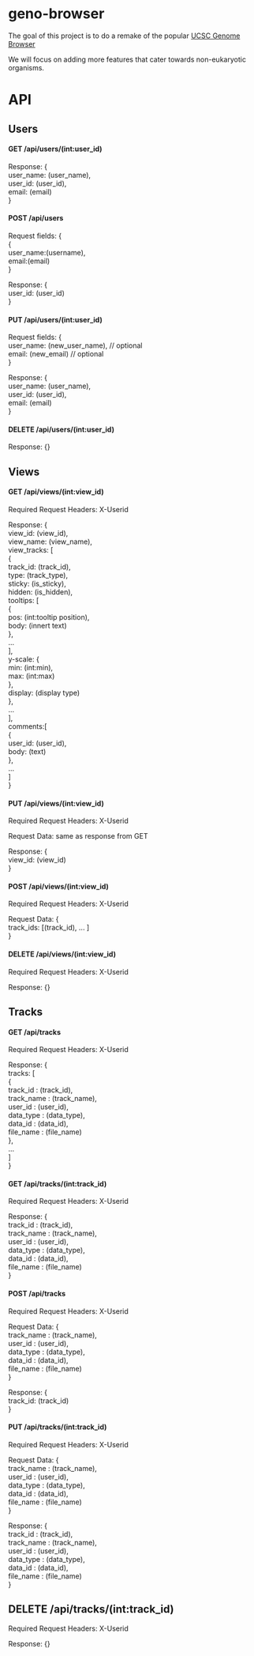 # geno-browser

The goal of this project is to do a remake of the popular [UCSC Genome Browser](http://genome.ucsc.edu/)

We will focus on adding more features that cater towards non-eukaryotic organisms.

# API
## Users
#### GET /api/users/(int:user_id)

Response: {  
    user_name: (user_name),  
    user_id: (user_id),  
    email: (email)  
}  

#### POST /api/users

Request fields: {  
    {  
        user_name:(username),  
        email:(email)  
    }  
  
Response: {  
    user_id: (user_id)  
}  

#### PUT /api/users/(int:user_id)

Request fields: {  
    user_name: (new_user_name), // optional  
    email: (new_email)          // optional  
}  
  
Response: {  
    user_name: (user_name),  
    user_id: (user_id),  
    email: (email)  
}  

#### DELETE /api/users/(int:user_id)

Response: {}  

## Views
#### GET /api/views/(int:view_id)

Required Request Headers: X-Userid

Response: {  
    view_id: (view_id),  
    view_name: (view_name),  
    view_tracks: [  
        {  
            track_id: (track_id),  
            type:     (track_type),  
            sticky:   (is_sticky),  
            hidden:   (is_hidden),  
            tooltips: [  
                {  
                    pos: (int:tooltip position),  
                    body: (innert text)  
                },  
                ...  
            ],  
            y-scale: {  
                min: (int:min),  
                max: (int:max)  
            },  
            display: (display type)  
        },  
        ...  
    ],  
    comments:[  
        {  
            user_id: (user_id),  
            body:    (text)  
        },  
        ...  
    ]  
}  
  
#### PUT /api/views/(int:view_id)  

Required Request Headers: X-Userid

Request Data: same as response from GET

Response: {  
    view_id: (view_id)  
}  
  
#### POST /api/views/(int:view_id)

Required Request Headers: X-Userid

Request Data: {  
    track_ids: [(track_id), ... ]  
}  

#### DELETE /api/views/(int:view_id)

Required Request Headers: X-Userid

Response: {}  

## Tracks
#### GET /api/tracks

Required Request Headers: X-Userid

Response: {  
    tracks: [  
        {  
            track_id   : (track_id),  
            track_name : (track_name),  
            user_id    : (user_id),  
            data_type  : (data_type),  
            data_id    : (data_id),  
            file_name  : (file_name)  
        },  
        ...  
    ]  
}  

#### GET /api/tracks/(int:track_id)

Required Request Headers: X-Userid

Response: {  
    track_id   : (track_id),  
    track_name : (track_name),  
    user_id    : (user_id),  
    data_type  : (data_type),  
    data_id    : (data_id),  
    file_name  : (file_name)  
}  

#### POST /api/tracks

Required Request Headers: X-Userid

Request Data: {  
    track_name : (track_name),  
    user_id    : (user_id),  
    data_type  : (data_type),  
    data_id    : (data_id),  
    file_name  : (file_name)  
}  
  
Response: {  
    track_id: (track_id)  
}  

#### PUT /api/tracks/(int:track_id)

Required Request Headers: X-Userid  

Request Data: {  
    track_name : (track_name),  
    user_id    : (user_id),  
    data_type  : (data_type),  
    data_id    : (data_id),  
    file_name  : (file_name)  
}  

Response: {  
    track_id   : (track_id),  
    track_name : (track_name),  
    user_id    : (user_id),  
    data_type  : (data_type),  
    data_id    : (data_id),  
    file_name  : (file_name)  
}  

## DELETE /api/tracks/(int:track_id)

Required Request Headers: X-Userid

Response: {}  
